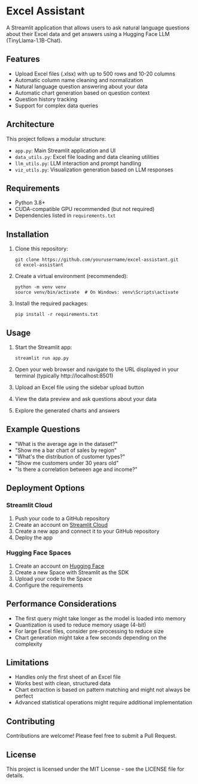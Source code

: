 # Excel Assistant

A Streamlit application that allows users to ask natural language questions about their Excel data and get answers using a Hugging Face LLM (TinyLlama-1.1B-Chat).

## Features

- Upload Excel files (.xlsx) with up to 500 rows and 10-20 columns
- Automatic column name cleaning and normalization
- Natural language question answering about your data
- Automatic chart generation based on question context
- Question history tracking
- Support for complex data queries

## Architecture

This project follows a modular structure:

- `app.py`: Main Streamlit application and UI
- `data_utils.py`: Excel file loading and data cleaning utilities
- `llm_utils.py`: LLM interaction and prompt handling
- `viz_utils.py`: Visualization generation based on LLM responses

## Requirements

- Python 3.8+
- CUDA-compatible GPU recommended (but not required)
- Dependencies listed in `requirements.txt`

## Installation

1. Clone this repository:
   ```
   git clone https://github.com/yourusername/excel-assistant.git
   cd excel-assistant
   ```

2. Create a virtual environment (recommended):
   ```
   python -m venv venv
   source venv/bin/activate  # On Windows: venv\Scripts\activate
   ```

3. Install the required packages:
   ```
   pip install -r requirements.txt
   ```

## Usage

1. Start the Streamlit app:
   ```
   streamlit run app.py
   ```

2. Open your web browser and navigate to the URL displayed in your terminal (typically http://localhost:8501)

3. Upload an Excel file using the sidebar upload button

4. View the data preview and ask questions about your data

5. Explore the generated charts and answers

## Example Questions

- "What is the average age in the dataset?"
- "Show me a bar chart of sales by region"
- "What's the distribution of customer types?"
- "Show me customers under 30 years old"
- "Is there a correlation between age and income?"

## Deployment Options

### Streamlit Cloud

1. Push your code to a GitHub repository
2. Create an account on [Streamlit Cloud](https://streamlit.io/cloud)
3. Create a new app and connect it to your GitHub repository
4. Deploy the app

### Hugging Face Spaces

1. Create an account on [Hugging Face](https://huggingface.co/)
2. Create a new Space with Streamlit as the SDK
3. Upload your code to the Space
4. Configure the requirements

## Performance Considerations

- The first query might take longer as the model is loaded into memory
- Quantization is used to reduce memory usage (4-bit)
- For large Excel files, consider pre-processing to reduce size
- Chart generation might take a few seconds depending on the complexity

## Limitations

- Handles only the first sheet of an Excel file
- Works best with clean, structured data
- Chart extraction is based on pattern matching and might not always be perfect
- Advanced statistical operations might require additional implementation

## Contributing

Contributions are welcome! Please feel free to submit a Pull Request.

## License

This project is licensed under the MIT License - see the LICENSE file for details. 